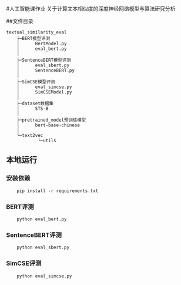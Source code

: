 #人工智能课作业
关于计算文本相似度的深度神经网络模型与算法研究分析

##文件目录
```
textual_similarity_eval
    ├─BERT模型评测
    │      BertModel.py
    │      eval_bert.py
    │
    ├─SentenceBERT模型评测
    │      eval_sbert.py
    │      SentenceBERT.py
    │
    ├─SimCSE模型评测
    │      eval_simcse.py
    │      SimCSEModel.py
    │
    ├─dataset数据集
    │      STS-B
    │
    ├─pretrained_model预训练模型
    │      bert-base-chinese
    │    
    └─text2vec
            └─utils
```

## 本地运行
### 安装依赖
```
    pip install -r requirements.txt
```
### BERT评测
```
    python eval_bert.py
```
### SentenceBERT评测
```
    python eval_sbert.py
```
### SimCSE评测
```
    python eval_simcse.py
```